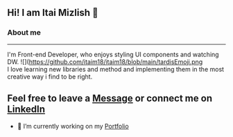 ## Hi! I am Itai Mizlish 👋

### About me
----
I'm Front-end Developer, who enjoys styling UI components and watching DW. ![](https://github.com/itaim18/itaim18/blob/main/tardisEmoji.png <br/>
I love learning new libraries and method and implementing them in the most creative way i find to be right.

Feel free to leave a [Message](mailto:itaim1482@gmail.com) or connect me on [LinkedIn](https://www.linkedin.com/in/itai-mizlish/)
----

- 🔭 I’m currently working on my [Portfolio](https://github.com/itaim18/Portfolio)

<!--
**itaim18/itaim18** is a ✨ _special_ ✨ repository because its `README.md` (this file) appears on your GitHub profile.

Here are some ideas to get you started:

- 🔭 I’m currently working on ...
- 🌱 I’m currently learning ...
- 👯 I’m looking to collaborate on ...
- 🤔 I’m looking for help with ...
- 💬 Ask me about ...
- 📫 How to reach me: ...
- 😄 Pronouns: ...
- ⚡ Fun fact: ...
-->

